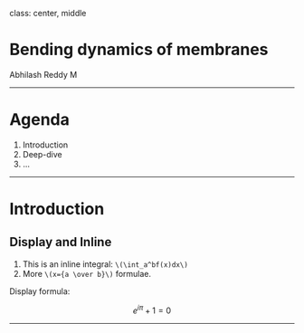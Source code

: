 class: center, middle
# Bending dynamics of membranes
Abhilash Reddy M

---

# Agenda

1. Introduction
2. Deep-dive
3. ...

---

# Introduction
## Display and Inline

1. This is an inline integral: `\(\int_a^bf(x)dx\)`
2. More `\(x={a \over b}\)` formulae.

Display formula:

$$e^{i\pi} + 1 = 0$$

---